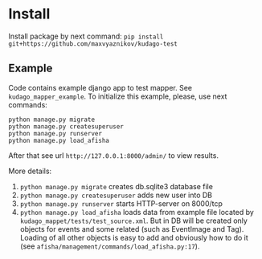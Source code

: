 Install
=======

Install package by next command:
```pip install git+https://github.com/maxvyaznikov/kudago-test```

Example
-------

Code contains example django app to test mapper. See `kudago_mapper_example`.
To initialize this example, please, use next commands:
```
python manage.py migrate
python manage.py createsuperuser
python manage.py runserver
python manage.py load_afisha
```
After that see url `http://127.0.0.1:8000/admin/` to view results.

More details:
 1. `python manage.py migrate` creates db.sqlite3 database file
 2. `python manage.py createsuperuser` adds new user into DB
 3. `python manage.py runserver` starts HTTP-server on 8000/tcp
 4. `python manage.py load_afisha` loads data from example file located by
 `kudago_mappet/tests/test_source.xml`. But in DB will be created only objects
  for events and some related (such as EventImage and Tag). Loading of all
  other objects is easy to add and obviously how to do it (see
  `afisha/management/commands/load_afisha.py:17`).
